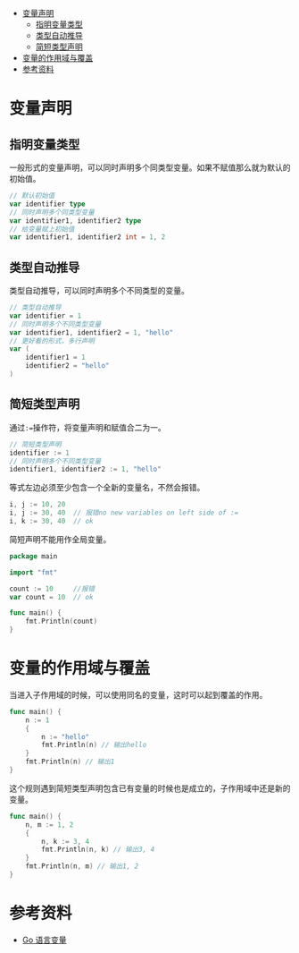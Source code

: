 - [变量声明](#变量声明)
	- [指明变量类型](#指明变量类型)
	- [类型自动推导](#类型自动推导)
	- [简短类型声明](#简短类型声明)
- [变量的作用域与覆盖](#变量的作用域与覆盖)
- [参考资料](#参考资料)

# 变量声明

## 指明变量类型

一般形式的变量声明，可以同时声明多个同类型变量。如果不赋值那么就为默认的初始值。

```go
// 默认初始值
var identifier type
// 同时声明多个同类型变量
var identifier1, identifier2 type
// 给变量赋上初始值
var identifier1, identifier2 int = 1, 2
```

## 类型自动推导

类型自动推导，可以同时声明多个不同类型的变量。

```go
// 类型自动推导
var identifier = 1
// 同时声明多个不同类型变量
var identifier1, identifier2 = 1, "hello"
// 更好看的形式，多行声明
var (
	identifier1 = 1
	identifier2 = "hello"
)
```

## 简短类型声明

通过`:=`操作符，将变量声明和赋值合二为一。

```go
// 简短类型声明
identifier := 1
// 同时声明多个不同类型变量
identifier1, identifier2 := 1, "hello"
```

等式左边必须至少包含一个全新的变量名，不然会报错。

```go
i, j := 10, 20
i, j := 30, 40  // 报错no new variables on left side of :=
i, k := 30, 40  // ok
```

简短声明不能用作全局变量。

```go
package main

import "fmt"

count := 10	    //报错
var count = 10	// ok

func main() {
	fmt.Println(count)
}
```

# 变量的作用域与覆盖

当进入子作用域的时候，可以使用同名的变量，这时可以起到覆盖的作用。

```go
func main() {
	n := 1
	{
		n := "hello"
		fmt.Println(n) // 输出hello
	}
	fmt.Println(n) // 输出1
}
```

这个规则遇到简短类型声明包含已有变量的时候也是成立的，子作用域中还是新的变量。

```go
func main() {
	n, m := 1, 2
	{
		n, k := 3, 4
		fmt.Println(n, k) // 输出3, 4
	}
	fmt.Println(n, m) // 输出1, 2
}
```

# 参考资料

- [Go 语言变量](https://www.runoob.com/go/go-variables.html)
